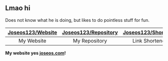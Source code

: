 ## Lmao hi

Does not know what he is doing, but likes to do pointless stuff for fun.

| [Joseos123/Website](https://github.com/Joseos123/joseos.com) | [Joseos123/Repository](https://github.com/Joseos123/repo.joseos.com) | [Joseos123/Shortener](https://github.com/Joseos123/go.joseos.com) | [Joseos123/Redirects](https://github.com/Joseos123/Redirects) | [Joseos123/Joseos123](https://github.com/Joseos123/Joseos123) |
| :-: | :-: | :-: | :-: | :-: |
| My Website | My Repository | Link Shortener | GH Pages Redirect | Repo for This |


**My website yes [joseos.com](https://joseos.com)!**
